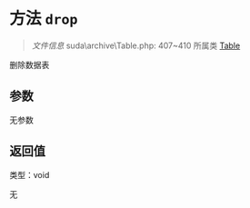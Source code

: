 # 方法 `drop`

> *文件信息* suda\archive\Table.php: 407~410
> 所属类 [Table](../Table.md)


删除数据表


## 参数


无参数


## 返回值

类型：void

无

